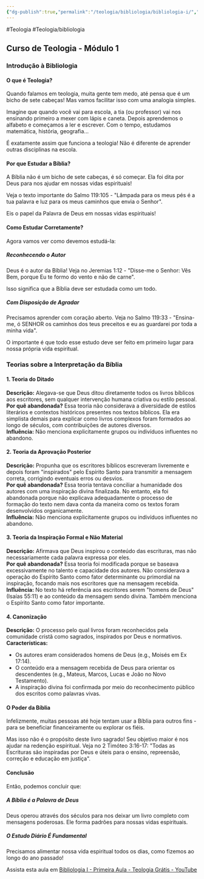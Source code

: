 ```yaml
---
{"dg-publish":true,"permalink":"/teologia/bibliologia/bibliologia-i/","title":"Bibliologia I","metatags":{"description":"iniciando o estudo da Bíblia"},"noteIcon":2,"updated":"2025-06-28T17:41:00.405-03:00"}
---
```


#Teologia #Teologia/bibliologia

## Curso de Teologia - Módulo 1

### Introdução à Bibliologia

#### O que é Teologia?

Quando falamos em teologia, muita gente tem medo, até pensa que é um bicho de sete cabeças! Mas vamos facilitar isso com uma analogia simples.

Imagine que quando você vai para escola, a tia (ou professor) vai nos ensinando primeiro a mexer com lápis e caneta. Depois aprendemos o alfabeto e começamos a ler e escrever. Com o tempo, estudamos matemática, história, geografia...

É exatamente assim que funciona a teologia! Não é diferente de aprender outras disciplinas na escola.

#### Por que Estudar a Bíblia?

A Bíblia não é um bicho de sete cabeças, é só começar. Ela foi dita por Deus para nos ajudar em nossas vidas espirituais!

Veja o texto importante do Salmo 119:105 - "Lâmpada para os meus pés é a tua palavra e luz para os meus caminhos que envia o Senhor".

Eis o papel da Palavra de Deus em nossas vidas espirituais!

#### Como Estudar Corretamente?

Agora vamos ver como devemos estudá-la:

##### Reconhecendo o Autor

Deus é o autor da Bíblia! Veja no Jeremias 1:12 - "Disse-me o Senhor: Vês Bem, porque Eu te formo do vento e não de carne".

Isso significa que a Bíblia deve ser estudada como um todo.

##### Com Disposição de Agradar

Precisamos aprender com coração aberto. Veja no Salmo 119:33 - "Ensina-me, ó SENHOR os caminhos dos teus preceitos e eu as guardarei por toda a minha vida".

O importante é que todo esse estudo deve ser feito em primeiro lugar para nossa própria vida espiritual.

### Teorias sobre a Interpretação da Bíblia

#### 1. Teoria do Ditado

**Descrição:** Alegava-se que Deus ditou diretamente todos os livros bíblicos aos escritores, sem qualquer intervenção humana criativa ou estilo pessoal.\
**Por quê abandonada?** Essa teoria não considerava a diversidade de estilos literários e contextos históricos presentes nos textos bíblicos. Ela era simplista demais para explicar como livros complexos foram formados ao longo de séculos, com contribuições de autores diversos.\
**Influência:** Não menciona explicitamente grupos ou indivíduos influentes no abandono.

#### 2. Teoria da Aprovação Posterior 

**Descrição:** Propunha que os escritores bíblicos escreveram livremente e depois foram "inspirados" pelo Espírito Santo para transmitir a mensagem correta, corrigindo eventuais erros ou desvios.\
**Por quê abandonada?** Essa teoria tentava conciliar a humanidade dos autores com uma inspiração divina finalizada. No entanto, ela foi abandonada porque não explicava adequadamente o processo de formação do texto nem dava conta da maneira como os textos foram desenvolvidos organicamente.\
**Influência:** Não menciona explicitamente grupos ou indivíduos influentes no abandono.

#### 3. Teoria da Inspiração Formal e Não Material

**Descrição:** Afirmava que Deus inspirou o conteúdo das escrituras, mas não necessariamente cada palavra expressa por eles.\
**Por quê abandonada?** Essa teoria foi modificada porque se baseava excessivamente no talento e capacidade dos autores. Não considerava a operação do Espírito Santo como fator determinante ou primordial na inspiração, focando mais nos escritores que na mensagem recebida.\
**Influência:** No texto há referência aos escritores serem "homens de Deus" (Isaías 55:11) e ao conteúdo da mensagem sendo divina. Também menciona o Espírito Santo como fator importante.

#### 4. Canonização

**Descrição:** O processo pelo qual livros foram reconhecidos pela comunidade cristã como sagrados, inspirados por Deus e normativos.\
**Características:**
- Os autores eram considerados homens de Deus (e.g., Moisés em Ex 17:14).
- O conteúdo era a mensagem recebida de Deus para orientar os descendentes (e.g., Mateus, Marcos, Lucas e João no Novo Testamento).
- A inspiração divina foi confirmada por meio do reconhecimento público dos escritos como palavras vivas.

#### O Poder da Bíblia

Infelizmente, muitas pessoas até hoje tentam usar a Bíblia para outros fins - para se beneficiar financeiramente ou explorar os fiéis.

Mas isso não é o propósito deste livro sagrado! Seu objetivo maior é nos ajudar na redenção espiritual. Veja no 2 Timóteo 3:16-17: "Todas as Escrituras são inspiradas por Deus e úteis para o ensino, repreensão, correção e educação em justiça".

#### Conclusão

Então, podemos concluir que:

##### A Bíblia é a Palavra de Deus

Deus operou através dos séculos para nos deixar um livro completo com mensagens poderosas. Ele forma padrões para nossas vidas espirituais.

##### O Estudo Diário É Fundamental

Precisamos alimentar nossa vida espiritual todos os dias, como fizemos ao longo do ano passado!

Assista esta aula em [Bibliologia I - Primeira Aula - Teologia Grátis - YouTube](https://www.youtube.com/watch?v=7E-iXidFMxI)
